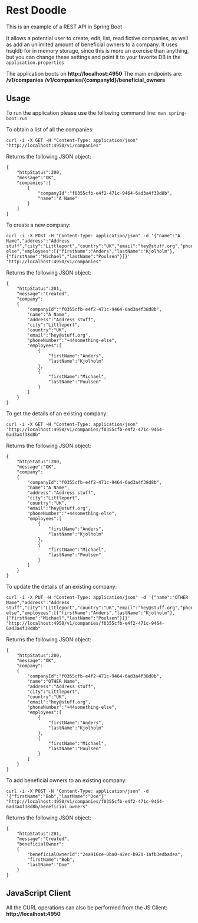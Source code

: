 # Rest Doodle

This is an example of a REST API in Spring Boot

It allows a potential user to create, edit, list, read fictive companies, as well as add an unlimited amount of beneficial owners to a company.
It uses hsqldb for in memory storage, since this is more an exercise than anything, but you can change these settings and point it to your favorite DB in the `application.properties`

The application boots on **http://localhost:4950**
The main endpoints are: 
**/v1/companies**
**/v1/companies/{companyId}/beneficial_owners**

## Usage

To run the application please use the following command line:
`mvn spring-boot:run` 

To obtain a list of all the companies:
```
curl -i -X GET -H "Content-Type: application/json" "http://localhost:4950/v1/companies"
```

Returns the following JSON object:
```
{
    "httpStatus":200,
    "message":"OK",
    "companies":[
        {
            "companyId":"f0355cfb-e4f2-471c-9464-6ad3a4f38d8b",
            "name":"A Name"
        }
    ]
}
```

To create a new company:
```
curl -i -X POST -H "Content-Type: application/json" -d '{"name":"A Name","address":"Address stuff","city":"Littleport","country":"UK","email":"hey@stuff.org","phoneNumber":"+44something-else","employees":[{"firstName":"Anders","lastName":"Kjolholm"},{"firstName":"Michael","lastName":"Poulsen"}]}' "http://localhost:4950/v1/companies"
```

Returns the following JSON object:
```
{
    "httpStatus":201,
    "message":"Created",
    "company":
    {
        "companyId":"f0355cfb-e4f2-471c-9464-6ad3a4f38d8b",
        "name":"A Name",
        "address":"Address stuff",
        "city":"Littleport",
        "country":"UK",
        "email":"hey@stuff.org",
        "phoneNumber":"+44something-else",
        "employees":[
            {
                "firstName":"Anders",
                "lastName":"Kjolholm"
            },
            {
                "firstName":"Michael",
                "lastName":"Poulsen"
            }
        ]
    }
}
```

To get the details of an existing company:
```
curl -i -X GET -H "Content-Type: application/json" "http://localhost:4950/v1/companies/f0355cfb-e4f2-471c-9464-6ad3a4f38d8b"
```

Returns the following JSON object:
```
{
    "httpStatus":200,
    "message":"OK",
    "company":
    {
        "companyId":"f0355cfb-e4f2-471c-9464-6ad3a4f38d8b",
        "name":"A Name",
        "address":"Address stuff",
        "city":"Littleport",
        "country":"UK",
        "email":"hey@stuff.org",
        "phoneNumber":"+44something-else",
        "employees":[
            {
                "firstName":"Anders",
                "lastName":"Kjolholm"
            },
            {
                "firstName":"Michael",
                "lastName":"Poulsen"
            }
        ]
    }
}
```

To update the details of an existing company:
```
curl -i -X PUT -H "Content-Type: application/json" -d '{"name":"OTHER Name","address":"Address stuff","city":"Littleport","country":"UK","email":"hey@stuff.org","phoneNumber":"+44something-else","employees":[{"firstName":"Anders","lastName":"Kjolholm"},{"firstName":"Michael","lastName":"Poulsen"}]}' "http://localhost:4950/v1/companies/f0355cfb-e4f2-471c-9464-6ad3a4f38d8b"
```

Returns the following JSON object:
```
{
    "httpStatus":200,
    "message":"OK",
    "company":
    {
        "companyId":"f0355cfb-e4f2-471c-9464-6ad3a4f38d8b",
        "name":"OTHER Name",
        "address":"Address stuff",
        "city":"Littleport",
        "country":"UK",
        "email":"hey@stuff.org",
        "phoneNumber":"+44something-else",
        "employees":[
            {
                "firstName":"Anders",
                "lastName":"Kjolholm"
            },
            {
                "firstName":"Michael",
                "lastName":"Poulsen"
            }
        ]
    }
}
```

To add beneficial owners to an existing company:
```
curl -i -X POST -H "Content-Type: application/json" -d '{"firstName":"Bob","lastName":"Doe"}' "http://localhost:4950/v1/companies/f0355cfb-e4f2-471c-9464-6ad3a4f38d8b/beneficial_owners"
```

Returns the following JSON object:
```
{
    "httpStatus":201,
    "message":"Created",
    "beneficialOwner":
    {
        "beneficialOwnerId":"24a916ce-0ba0-42ec-b920-1afb3edbadea",
        "firstName":"Bob",
        "lastName":"Doe"
    }
}
```
## JavaScript Client
All the CURL operations can also be performed from the JS Client:
**http://localhost:4950**
